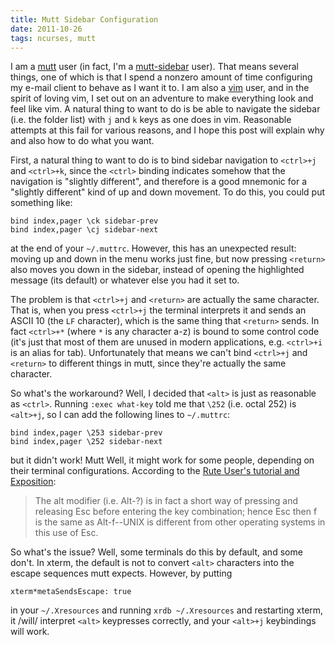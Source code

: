 ```yaml
---
title: Mutt Sidebar Configuration
date: 2011-10-26
tags: ncurses, mutt
---
```


I am a [mutt][1] user (in fact, I'm a [mutt-sidebar][3] user). That
means several things, one of which is that I spend a nonzero amount of
time configuring my e-mail client to behave as I want it to. I am also
a [vim][2] user, and in the spirit of loving vim, I set out on an
adventure to make everything look and feel like vim. A natural thing
to want to do is be able to navigate the sidebar (i.e. the folder
list) with `j` and `k` keys as one does in vim. Reasonable attempts at
this fail for various reasons, and I hope this post will explain why
and also how to do what you want.

First, a natural thing to want to do is to bind sidebar navigation to
`<ctrl>+j` and `<ctrl>+k`, since the `<ctrl>` binding indicates
somehow that the navigation is "slightly different", and therefore is a
good mnemonic for a "slightly different" kind of up and down movement.
To do this, you could put something like:
    
    bind index,pager \ck sidebar-prev
    bind index,pager \cj sidebar-next

at the end of your `~/.muttrc`. However, this has an unexpected
result: moving up and down in the menu works just fine, but now
pressing `<return>` also moves you down in the sidebar, instead of
opening the highlighted message (its default) or whatever else you had
it set to.

The problem is that `<ctrl>+j` and `<return>` are actually the same
character. That is, when you press `<ctrl>+j` the terminal interprets
it and sends an ASCII 10 (the `LF` character), which is the same thing
that `<return>` sends. In fact `<ctrl>+*` (where `*` is any character
a-z) is bound to some control code (it's just that most of them are
unused in modern applications, e.g. `<ctrl>+i` is an alias for tab).
Unfortunately that means we can't bind `<ctrl>+j` and `<return>` to
different things in mutt, since they're actually the same character.

So what's the workaround? Well, I decided that `<alt>` is just as
reasonable as `<ctrl>`. Running `:exec what-key` told me that `\252`
(i.e. octal 252) is `<alt>+j`, so I can add the following lines to
`~/.muttrc`:
    
    bind index,pager \253 sidebar-prev
    bind index,pager \252 sidebar-next

but it didn't work! Mutt Well, it might work for some people, depending on
their terminal configurations. According to the [Rute User's tutorial
and Exposition][4]:
  
> The alt modifier (i.e. Alt-?) is in fact a short way of pressing and
> releasing Esc before entering the key combination; hence Esc then f
> is the same as Alt-f--UNIX is different from other operating systems
> in this use of Esc.

So what's the issue? Well, some terminals do this by default, and some
don't. In xterm, the default is not to convert `<alt>` characters into
the escape sequences mutt expects. However, by putting

    xterm*metaSendsEscape: true

in your `~/.Xresources` and running `xrdb ~/.Xresources` and
restarting xterm, it /will/ interpret `<alt>` keypresses correctly,
and your `<alt>+j` keybindings will work.

[1]: http://www.mutt.org
[2]: http://www.vim.org
[3]: http://www.lunar-linux.org/index.php?option=com_content&task=view&id=44
[4]: http://rute.2038bug.com/node5.html.gz#SECTION00560000000000000000
